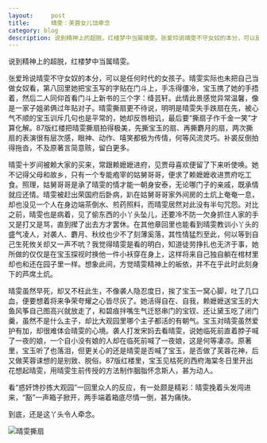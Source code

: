 ```yaml
---
layout:     post
title:      晴雯：芙蓉女儿饶牵念
category: blog
description: 说到精神上的超脱，红楼梦中当属晴雯。张爱玲说晴雯不守女奴的本分，可以是任何时代的女孩子。晴雯实际也未把自己当做女奴看。
---
```

说到精神上的超脱，红楼梦中当属晴雯。




张爱玲说晴雯不守女奴的本分，可以是任何时代的女孩子。晴雯实际也未把自己当做女奴看，第八回里她把宝玉写的字贴在门斗上，手冻得僵冷，宝玉携了她的手捂着，然后二人同仰首看门斗上新书的三个字：绛芸轩。此情此景感觉异常温馨，像是一家子姐弟俩过年贴对子。晴雯撕扇更不待说，明明是晴雯失手跌扇在先，被心气不顺的宝玉训斥几句也是平常的，她却反唇相讥，最后要“撕扇子作千金一笑”才算化解。87版红楼把晴雯撕扇拍得极美，先撕宝玉的扇、再撕麝月的扇，两次撕扇的表演很有层次感，眼神、动作、嘻笑都极为传情，何等风流灵巧。补裘反倒拍得拖沓，不及原著言简意赅，留白更多。




晴雯十岁间被赖大家的买来，常跟赖嬷嬷进府，见贾母喜欢便留了下来听使唤。她不记得父母和故乡，只有一个专能疱宰的姑舅哥哥，便求了赖嬷嬷收进贾府吃工食。照理，姑舅哥哥是承了晴雯的情才能一朝身安泰，无论哪门子的亲戚，既承情就应还情。晴雯被赶出荣国府后卧病，趴在姑舅哥哥家外间房的土炕上奄奄一息，却也没见一个人在身边端茶倒水、煎药照料，而晴雯居然对此没有半句咒怨。对比之前，晴雯也是病着，见了偷东西的小丫头坠儿，还要冷不防一欠身抓住人家的手又是打又是骂，直到撵了出去方才罢休。在其他章回里也能看到晴雯教训小丫头的盛气凌人，对袭人、麝月、秋纹也少不了刻薄奚落，其性情猛烈至此，何以等到自己生死攸关却又一声不吭？我觉得晴雯是看的明白，知道徒劳挣扎也无济于事，她所做的仅仅是在宝玉探视时换他一件小袄穿在身上，这样将来自己独自躺在棺材里却也和还在园子里一样。想象此间，方觉晴雯精神上的皈依，并不在乎此时此刻身下的芦席土炕。




晴雯虽然早死，却又不枉此生，不像袭人隐忍度日，挨了宝玉一窝心脚，吐了几口血，便要想着将来争荣夸耀之心皆尽灰了。她活得自在、自我，赖嬷嬷送宝玉的大鱼风筝自己图高兴就放走了，和碧痕拌嘴生气迁怒串门的宝钗、还让黛玉吃了闭门羹，虽然不是什么主子，却比大观园里哪个主子都活的有朝气。宝玉对晴雯虽然爱护有加，却很难体会晴雯的心境。袭人打发宋妈去看晴雯，说她临死前直着脖子喊了一夜的娘，一个自小没有娘的人却在临死前喊了一夜娘，这是何等凄凉。原著里，宝玉听了也落泪，但更关心的还是晴雯是否喊了宝玉，是否做了芙蓉花神，后又做芙蓉诔想的是别致、脱俗。87版红楼里，宝玉见枯死的西府海棠冬日里开出花想起晴雯，用晴雯生前传授的方法制作胭脂怀念斯人，甚为动人。


看“惑奸馋抄拣大观园”一回里众人的反应，有一处颇是精彩：晴雯挽着头发闯进来，“豁”一声箱子掀开，两手端着箱底尽情一倒，甚为痛快。

到底，还是这丫头令人牵念。

![晴雯撕扇](http://imglf2.nosdn.127.net/img/UlJvNXBPT29FZGI1SG9jempjeGtlbElBZ0hkdGkvcDFGbENUV1NRYkhMa20weWRjKzhRMnFnPT0.jpg?imageView&thumbnail=1680x0&quality=96&stripmeta=0&type=jpg)
